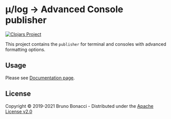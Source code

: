# μ/log -> Advanced Console publisher
[![Clojars Project](https://img.shields.io/clojars/v/com.brunobonacci/mulog-adv-console.svg)](https://clojars.org/com.brunobonacci/mulog-adv-console)

This project contains the `publisher` for terminal and consoles with
advanced formatting options.


## Usage

Please see [Documentation page](../doc/publishers/advanced-console-publisher.md).


## License

Copyright © 2019-2021 Bruno Bonacci - Distributed under the [Apache License v2.0](http://www.apache.org/licenses/LICENSE-2.0)
